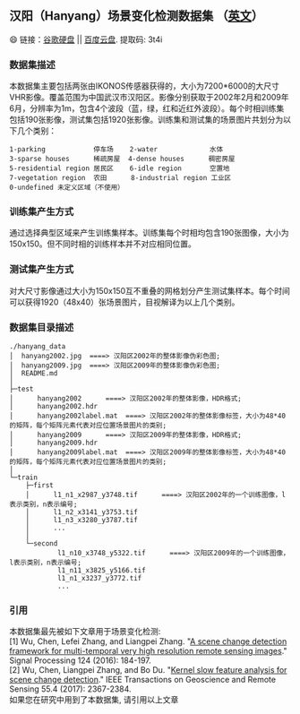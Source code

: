 ## 汉阳（Hanyang）场景变化检测数据集 （[英文](https://github.com/rulixiang/HanyangDataset/blob/master/README.md)）
:smile: 链接：[谷歌硬盘]() || [百度云盘](https://pan.baidu.com/s/1mSAqD2GbOsgdjKqspydkTg). 提取码: 3t4i

### 数据集描述
本数据集主要包括两张由IKONOS传感器获得的，大小为7200*6000的大尺寸VHR影像。覆盖范围为中国武汉市汉阳区。影像分别获取于2002年2月和2009年6月，分辨率为1m，包含4个波段（蓝，绿，红和近红外波段）。每个时相训练集包括190张影像，测试集包括1920张影像。训练集和测试集的场景图片共划分为以下几个类别：

```
1-parking            停车场    2-water             水体
3-sparse houses      稀疏房屋  4-dense houses      稠密房屋
5-residential region 居民区    6-idle region       空置地
7-vegetation region  农田      8-industrial region 工业区
0-undefined 未定义区域（不使用）
```

### 训练集产生方式

通过选择典型区域来产生训练集样本。训练集每个时相均包含190张图像，大小为150x150。但不同时相的训练样本并不对应相同位置。

### 测试集产生方式

对大尺寸影像通过大小为150x150互不重叠的网格划分产生测试集样本。每个时间可以获得1920（48x40）张场景图片，目视解译为以上几个类别。

### 数据集目录描述

```
./hanyang_data  
│  hanyang2002.jpg  ====> 汉阳区2002年的整体影像伪彩色图;  
│  hanyang2009.jpg  ====> 汉阳区2009年的整体影像伪彩色图;  
│  README.md  
│  
├─test  
│      hanyang2002      ====> 汉阳区2002年的整体影像，HDR格式;  
│      hanyang2002.hdr  
│      hanyang2002label.mat  ====> 汉阳区2002年的整体影像标签，大小为48*40的矩阵，每个矩阵元素代表对应位置场景图片的类别;  
│      hanyang2009      ====> 汉阳区2009年的整体影像，HDR格式;  
│      hanyang2009.hdr    
│      hanyang2009label.mat  ====> 汉阳区2009年的整体影像标签，大小为48*40的矩阵，每个矩阵元素代表对应位置场景图片的类别;  
│  
└─train  
    ├─first  
    │      l1_n1_x2987_y3748.tif      ====> 汉阳区2002年的一个训练图像，l表示类别，n表示编号;  
    │      l1_n2_x3141_y3753.tif  
    │      l1_n3_x3280_y3787.tif  
    │      ...  
    │  
    └─second  
            l1_n10_x3748_y5322.tif      ====> 汉阳区2009年的一个训练图像，l表示类别，n表示编号;  
            l1_n11_x3825_y5166.tif  
            l1_n1_x3237_y3772.tif  
            ...  
```
### 引用

本数据集最先被如下文章用于场景变化检测:  
[1] Wu, Chen, Lefei Zhang, and Liangpei Zhang. "[A scene change detection framework for multi-temporal very high resolution remote sensing images](https://www.sciencedirect.com/science/article/pii/S0165168415003229)." Signal Processing 124 (2016): 184-197.  
[2] Wu, Chen, Liangpei Zhang, and Bo Du. "[Kernel slow feature analysis for scene change detection](https://ieeexplore.ieee.org/document/7817860)." IEEE Transactions on Geoscience and Remote Sensing 55.4 (2017): 2367-2384.  
如果您在研究中用到了本数据集, 请引用以上文章
